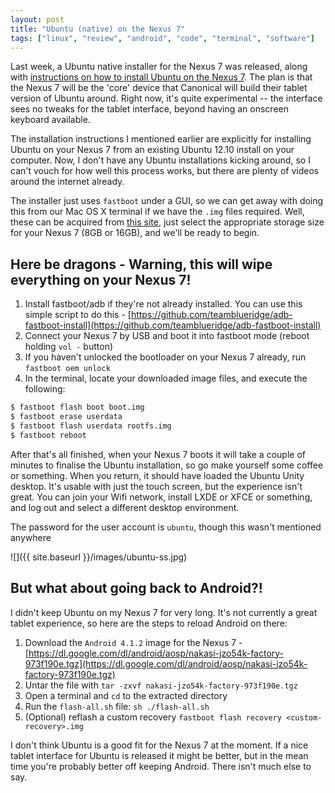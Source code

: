 ```yaml
---
layout: post
title: "Ubuntu (native) on the Nexus 7"
tags: ["linux", "review", "android", "code", "terminal", "software"]
---
```

Last week, a Ubuntu native installer for the Nexus 7 was released, along with [instructions on how to install Ubuntu on the Nexus 7](https://wiki.ubuntu.com/Nexus7/Installation). The plan is that the Nexus 7 will be the 'core' device that Canonical will build their tablet version of Ubuntu around. Right now, it's quite experimental -- the interface sees no tweaks for the tablet interface, beyond having an onscreen keyboard available.

<!-- more -->

The installation instructions I mentioned earlier are explicitly for installing Ubuntu on your Nexus 7 from an existing Ubuntu 12.10 install on your computer. Now, I don't have any Ubuntu installations kicking around, so I can't vouch for how well this process works, but there are plenty of videos around the internet already.

The installer just uses `fastboot` under a GUI, so we can get away with doing this from our Mac OS X terminal if we have the `.img` files required. Well, these can be acquired from [this site](http://hwe.ubuntu.com/uds-r/nexus7/), just select the appropriate storage size for your Nexus 7 (8GB or 16GB), and we'll be ready to begin.

## Here be dragons - Warning, this will wipe everything on your Nexus 7!

1. Install fastboot/adb if they're not already installed. You can use this simple script to do this - [https://github.com/teamblueridge/adb-fastboot-install](https://github.com/teamblueridge/adb-fastboot-install)
2. Connect your Nexus 7 by USB and boot it into fastboot mode (reboot holding `vol -` button)
3. If you haven't unlocked the bootloader on your Nexus 7 already, run `fastboot oem unlock`
4. In the terminal, locate your downloaded image files, and execute the following:

```bash
$ fastboot flash boot boot.img
$ fastboot erase userdata
$ fastboot flash userdata rootfs.img
$ fastboot reboot
```

After that's all finished, when your Nexus 7 boots it will take a couple of minutes to finalise the Ubuntu installation, so go make yourself some coffee or something. When you return, it should have loaded the Ubuntu Unity desktop. It's usable with just the touch screen, but the experience isn't great. You can join your Wifi network, install LXDE or XFCE or something, and log out and select a different desktop environment.

The password for the user account is `ubuntu`, though this wasn't mentioned anywhere

![]({{ site.baseurl }}/images/ubuntu-ss.jpg)

## But what about going back to Android?!

I didn't keep Ubuntu on my Nexus 7 for very long. It's not currently a great tablet experience, so here are the steps to reload Android on there:

1. Download the `Android 4.1.2` image for the Nexus 7 - [https://dl.google.com/dl/android/aosp/nakasi-jzo54k-factory-973f190e.tgz](https://dl.google.com/dl/android/aosp/nakasi-jzo54k-factory-973f190e.tgz)
2. Untar the file with `tar -zxvf nakasi-jzo54k-factory-973f190e.tgz`
3. Open a terminal and `cd` to the extracted directory
4. Run the `flash-all.sh` file: `sh ./flash-all.sh`
5. (Optional) reflash a custom recovery `fastboot flash recovery <custom-recovery>.img`

I don't think Ubuntu is a good fit for the Nexus 7 at the moment. If a nice tablet interface for Ubuntu is released it might be better, but in the mean time you're probably better off keeping Android. There isn't much else to say.
